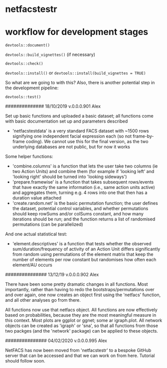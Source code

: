 # netfacstestr


# workflow for development stages

`devtools::document()`

`devtools::build_vignettes()` (if necessary)

`devtools::check()`

`devtools::install()` or `devtools::install(build_vignettes = TRUE)`

So what are we going to with this? Also, there is another potential step in the development pipeline:

`devtools::test()`


############## 18/10/2019 v.0.0.0.901 Alex

Set up basic functions and uploaded a basic dataset; all functions come with basic documentation set up and parameters described

 - 'netfacstestdata' is a very standard FACS dataset with ~1500 rows signifying one independent facial expression each (so not frame-by-frame coding). We cannot use this for the final version, as the two underlying databases are not public, but for now it works

Some helper functions:

 - 'combine.columns' is a function that lets the user take two columns (ie two Action Units) and combine them (for example if 'looking left' and 'looking right' should be turned into 'looking sideways')
 - 'prepare.framewise' is a function that takes subsequent rows/events that have exactly the same information (i.e., same action units active) and aggregates them, turning e.g. 4 rows into one that then has a duration value attached
 - 'create.random.net' is the basic permutation function; the user defines the dataset, potential control variables, and whether permutations should keep rowSums and/or colSums constant, and how many iterations should be run; and the function returns a list of randomised permutations (can be parallelized)

And one actual statistical test:
 - 'element.descriptives' is a function that tests whether the observed sum/duration/frequency of activity of an Action Unit differs significantly from random using permutations of the element matrix that keep the number of elements per row constant but randomises how often each element/AU occurs



############### 13/12/19 v.0.0.0.902 Alex

There have been some pretty dramatic changes in all functions. Most importantly, rather than having to redo the bootstraps/permutations over and over again, one now creates an object first using the 'netfacs' function, and all other analyses go from there.

All functions now use that netfacs object. All functions are now effectively based on probabilities, because they are the most meaningful measure in this context. Most plots are ggplot or ggnet; some ar igraph.plot. 
All network objects can be created as 'igraph' or 'sna', so that all functions from those two packges (and the 'network' package) can be applied to these objects.

############### 04/02/2020 v.0.0.0.995 Alex

NetFACS has now been moved from 'netfacstestr' to a bespoke GitHub server that can be accessed and that we can work on from here. Tutorial should follow soon.